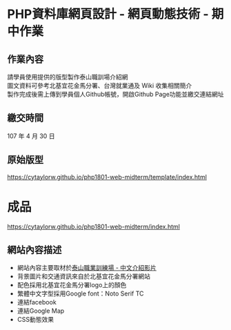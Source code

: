 # PHP資料庫網頁設計 - 網頁動態技術 - 期中作業

## 作業內容
請學員使用提供的版型製作泰山職訓場介紹網  
圖文資料可參考北基宜花金馬分署、台灣就業通及 Wiki 收集相關簡介  
製作完成後需上傳到學員個人Github帳號，開啟Github Page功能並繳交連結網址  

## 繳交時間
107 年 4 月 30 日

## 原始版型
<https://cytaylorw.github.io/php1801-web-midterm/template/index.html>

# 成品
<https://cytaylorw.github.io/php1801-web-midterm/index.html>

## 網站內容描述
- 網站內容主要取材於[泰山職業訓練場 - 中文介紹影片](https://www.youtube.com/watch?v=Aai9IZHkRJY)
- 背景圖片和交通資訊來自於北基宜花金馬分署網站
- 配色採用北基宜花金馬分署logo上的顏色
- 繁體中文字型採用Google font：Noto Serif TC
- 連結facebook
- 連結Google Map
- CSS動態效果